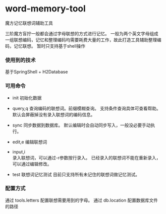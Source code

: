 # word-memory-tool
魔方记忆联想词辅助工具

三阶魔方盲拧一般都会通过字母联想的方式进行记忆。
一般为两个英文字母组成一组联想编码，记忆和整理编码均需要耗费大量的工作，故此打造工具辅助整理编码，记忆联想。
暂时只支持基于shell操作
### 使用到的技术
基于SpringShell + H2Database
### 可用命令
- init 
  初始化数据

- query,q
  查询编码的联想词。前缀模糊查询。
  支持条件查询具体可查看帮助。
  默认会屏蔽掉没有录入联想词的编码信息。

- sync
  同步数据到数据库。
  默认编辑时会自动同步写入，一般没必要手动执行。

- edit,e
  编辑联想词

- input,i     
  录入联想词，可以通过-r参数按行录入。
  已经录入的联想词不能在重新录入，可以通过编辑修改。

- test 
	联想词记忆测试
  	目前只支持所有未记住的联想词做记忆测试。
### 配置方式
通过 tools.letters 配置联想需要用到的字母。
通过 db.location 配置数据库文件的路径


